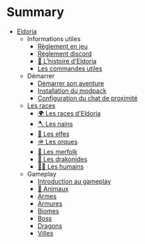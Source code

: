 # Summary

- [Eldoria](intro.md)
  - Informations utiles
    - [Règlement en jeu](Informations/reglement-ig.md)
    - [Règlement discord](Informations/reglement-discord.md)
    - [📖 L'histoire d'Eldoria](Informations/lore.md)
    - [Les commandes utiles](Informations/commandes.md)
  - Démarrer
    - [Démarrer son aventure](Demarrer/demarrer.md)
    - [Installation du modpack](Demarrer/installation.md)
    - [Configuration du chat de proximité](Demarrer/chat-proxy.md)
  - [Les races](Races/races.md)
    - [🌍 Les races d'Eldoria](Races/races.md)
    - [🪓 Les nains](Races/nains.md)
    - [🌿 Les elfes](Races/elfes.md)
    - [🪖 Les orques](Races/orques.md)
    - [🌊 Les merfolk](Races/merfolk.md)
    - [🐉 Les drakonides](Races/drakonides.md)
    - [🧑‍🌾 Les humains](Races/humains.md)
  - Gameplay
    - [Introduction au gameplay](Gameplay/intro.md)
    - [🦁 Animaux](Gameplay/animaux.md)
    - [Armes](Gameplay/armes.md)
    - [Armures](Gameplay/armures.md)
    - [Biomes](Gameplay/biomes.md)
    - [Boss](Gameplay/boss.md)
    - [Dragons](Gameplay/dragons.md)
    - [Villes](Gameplay/villes.md)

